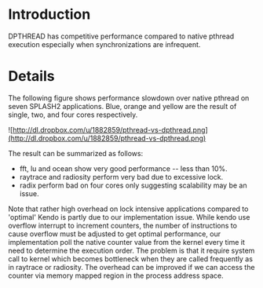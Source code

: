 # Introduction #

DPTHREAD has competitive performance compared to native pthread execution especially when synchronizations are infrequent.

# Details #

The following figure shows performance slowdown over native pthread on seven SPLASH2 applications. Blue, orange and yellow are the result of single, two, and four cores respectively.

![http://dl.dropbox.com/u/1882859/pthread-vs-dpthread.png](http://dl.dropbox.com/u/1882859/pthread-vs-dpthread.png)

The result can be summarized as follows:
  * fft, lu and ocean show very good performance -- less than 10%.
  * raytrace and radiosity perform very bad due to excessive lock.
  * radix perform bad on four cores only suggesting scalability may be an issue.

Note that rather high overhead on lock intensive applications compared to 'optimal' Kendo is partly due to our implementation issue. While kendo use overflow interrupt to increment counters, the number of instructions to cause overflow must be adjusted to get optimal performance, our implementation poll the native counter value from the kernel every time it need to determine the execution order. The problem is that it require system call to kernel which becomes bottleneck when they are called frequently as in raytrace or radiosity. The overhead can be improved if we can access the counter via memory mapped region in the process address space.